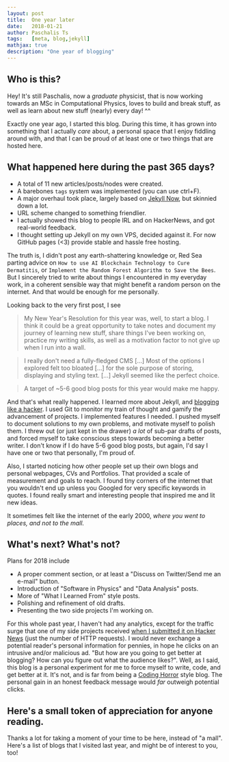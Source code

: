 ```yaml
---
layout: post
title:  One year later
date:   2018-01-21
author: Paschalis Ts
tags:   [meta, blog,jekyll]
mathjax: true
description: "One year of blogging"
---
```





## Who is this?

Hey! It's still Paschalis, now a *graduate* physicist, that is now working towards an MSc in Computational Physics, loves to build and break stuff, as well as learn about new stuff (nearly) every day! ^^

Exactly one year ago, I started this blog. During this time, it has grown into something that I actually *care* about, a personal space that I enjoy fiddling around with, and that I can be proud of at least one or two things that are hosted here.

## What happened here during the past 365 days?
- A total of 11 new articles/posts/nodes were created.
- A barebones `tags` system was implemented (you can use ctrl+F).
- A major overhaul took place, largely based on [Jekyll Now](https://github.com/barryclark/jekyll-now), but skinnied down a lot. 
- URL scheme changed to something friendlier.
- I actually showed this blog to people IRL and on HackerNews, and got real-world feedback.
- I thought setting up Jekyll on my own VPS, decided against it. For now GitHub pages (<3) provide stable and hassle free hosting.

The truth is, I didn't post any earth-shattering knowledge or, Red Sea parting advice on `How to use AI Blockchain Technology to Cure Dermatitis`, or `Implement the Random Forest Algorithm to Save the Bees`. But I sincerely tried to write about things I encountered in my everyday work, in a coherent sensible way that might benefit a random person on the internet. And that would be enough for me personally.

Looking back to the very first post, I see
> My New Year's Resolution for this year was, well, to start a blog. I think it could be a great opportunity to take notes and document my journey of learning new stuff, share things I've been working on, practice my writing skills, as well as a motivation factor to not give up when I run into a wall.   

> I really don't need a fully-fledged CMS [...]  Most of the options I explored felt too bloated [...] for the sole purpose of storing, displaying and styling text. [...] Jekyll seemed like the perfect choice.   

> A target of ~5-6 good blog posts for this year would make me happy.   


And that's what really happened. I learned more about Jekyll, and [blogging like a hacker](http://tom.preston-werner.com/2008/11/17/blogging-like-a-hacker.html). I used Git to monitor my train of thought and gamify the advancement of projects. I implemented features I needed. I pushed myself to document solutions to my own problems, and motivate myself to polish them. I threw out (or just kept in the drawer) *a lot* of sub-par drafts of posts, and forced myself to take conscious steps towards becoming a better writer. I don't know if I do have 5-6 good blog posts, but again, I'd say I have one or two that personally, I'm proud of.


Also, I started noticing how other people set up their own blogs and personal webpages, CVs and Portfolios. That provided a scale of measurement and goals to reach. I found tiny corners of the internet that you wouldn't end up unless you Googled for very specific keywords in quotes. I found really smart and interesting people that inspired me and lit new ideas. 

It sometimes felt like the internet of the early 2000, *where you went to places, and not to the mall.*

## What's next? What's not?

Plans for 2018 include
- A proper comment section, or at least a "Discuss on Twitter/Send me an e-mail" button.
- Introduction of "Software in Physics" and "Data Analysis" posts.
- More of "What I Learned From" style posts.
- Polishing and refinement of old drafts.
- Presenting the two side projects I'm working on.


For this whole past year, I haven't had any analytics, except for the traffic surge that one of my side projects received [when I submitted it on Hacker News](https://tpaschalis.github.io/tweetstreamspace-was-on-hn/) (just the number of HTTP requests). I would never exchange a potential reader's personal information for pennies, in hope he clicks on an intrusive and/or malicious ad. "But how are you going to get better at blogging? How can you figure out what the audience likes?". Well, as I said, this blog is a personal experiment for me to force myself to write, code, and get better at it. It's not, and is far from being a [Coding Horror](https://blog.codinghorror.com/) style blog. The personal gain in an honest feedback message would *far* outweigh potential clicks.


## Here's a small token of appreciation for anyone reading.

Thanks a lot for taking a moment of your time to be here, instead of "a mall".
Here's a list of blogs that I visited last year, and might be of interest to you, too!


